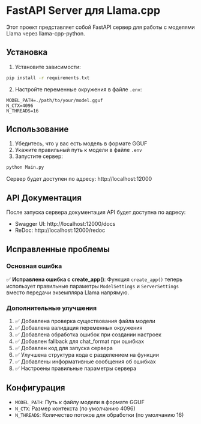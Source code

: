 # FastAPI Server для Llama.cpp

Этот проект представляет собой FastAPI сервер для работы с моделями Llama через llama-cpp-python.

## Установка

1. Установите зависимости:
```bash
pip install -r requirements.txt
```

2. Настройте переменные окружения в файле `.env`:
```env
MODEL_PATH=./path/to/your/model.gguf
N_CTX=4096
N_THREADS=16
```

## Использование

1. Убедитесь, что у вас есть модель в формате GGUF
2. Укажите правильный путь к модели в файле `.env`
3. Запустите сервер:

```bash
python Main.py
```

Сервер будет доступен по адресу: http://localhost:12000

## API Документация

После запуска сервера документация API будет доступна по адресу:
- Swagger UI: http://localhost:12000/docs
- ReDoc: http://localhost:12000/redoc

## Исправленные проблемы

### Основная ошибка
✅ **Исправлена ошибка с create_app()**: Функция `create_app()` теперь использует правильные параметры `ModelSettings` и `ServerSettings` вместо передачи экземпляра Llama напрямую.

### Дополнительные улучшения
1. ✅ Добавлена проверка существования файла модели
2. ✅ Добавлена валидация переменных окружения
3. ✅ Добавлена обработка ошибок при создании настроек
4. ✅ Добавлен fallback для chat_format при ошибках
5. ✅ Добавлен код для запуска сервера
6. ✅ Улучшена структура кода с разделением на функции
7. ✅ Добавлены информативные сообщения об ошибках
8. ✅ Настроены правильные параметры сервера

## Конфигурация

- `MODEL_PATH`: Путь к файлу модели в формате GGUF
- `N_CTX`: Размер контекста (по умолчанию 4096)
- `N_THREADS`: Количество потоков для обработки (по умолчанию 16)